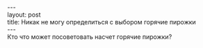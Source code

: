 --- <br> layout: post <br> title: Никак не могу определиться с выбором горячие пирожки <br> --- <br> Кто что может посоветовать насчет горячие пирожки?